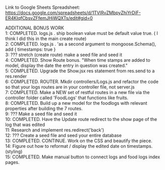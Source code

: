 Link to Google Sheets Spreadsheet: https://docs.google.com/spreadsheets/d/1TVlRvZMbpyZhiYrDiF-ER4KIqfCbsvZFfemJHiWQXTs/edit#gid=0

ADDITIONAL BONUS WORK <br/>
1: COMPLETED. logs.js . ship boolean value must be default value true. ( I think I did this in the main create route) <br/>
2: COMPLETED. logs.js . 'as a second argument to mongoose.Schema(), add { timestamps: true } <br/>
3: ??? stretch (create route) make a seed file and seed it <br/>
4: COMPLETED. Show Route bonus. "When time stamps are added to model, display the date the entry in question was created." <br/>
5: COMPLETED. Upgrade the Show.jsx res statement from res.send to a res.render <br/>
6: COMPLETED. ROUTER. Mkdir controllers/Logs.js and refactor the code so that your logs routes are in your controller file, not server.js <br/>
7: COMPLETED. Make a NEW set of restful routes in a new file via the controller folder called 'FoodLogs' that functions like fruits. <br/>
8: COMPLETED. Build up a new model for the foodlogs with relevant properties after building the 7 routes. <br/>
9: ??? Make a seed file and seed it <br/>
10: COMPLETED. Have the Update route redirect to the show page of the log that was edited <br/>
11: Research and implement res.redirect('back') <br/>
12: ??? Create a seed file and seed your entire database <br/>
13: COMPLETED. CONTINUE. Work on the CSS and beautify the piece. <br/>
14: Figure out how to reformat / display the edited date on timestamps. (styling)<br/>
15: COMPLETED. Make manual button to connect logs and food logs index pages.
